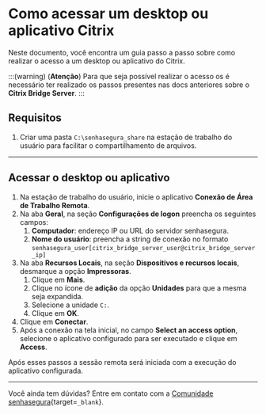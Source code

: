 # Como acessar um desktop ou aplicativo Citrix

Neste documento, você encontra um guia passo a passo sobre como realizar o acesso a um desktop ou aplicativo do Citrix.

:::(warning) (**Atenção**)
Para que seja possível realizar o acesso os é necessário ter realizado os passos presentes nas docs anteriores sobre o **Citrix Bridge Server**.
:::

## Requisitos

1. Criar uma pasta `C:\senhasegura_share` na estação de trabalho do usuário para facilitar o compartilhamento de arquivos.

---
## Acessar o desktop ou aplicativo

1. Na estação de trabalho do usuário, inicie o aplicativo **Conexão de Área de Trabalho Remota**.
2. Na aba **Geral**, na seção **Configurações de logon** preencha os seguintes campos:
    1. **Computador**: endereço IP ou URL do servidor senhasegura.
    2. **Nome do usuário**: preencha a string de conexão no formato   `senhasegura_user[citrix_bridge_server_user@citrix_bridge_server_ip]`
3. Na aba **Recursos Locais**, na seção **Dispositivos e recursos locais**, desmarque a opção **Impressoras**.
    1. Clique em **Mais**. 
    2. Clique no ícone de **adição** da opção **Unidades** para que a mesma seja expandida.
    3. Selecione a unidade `C:`.
    4. Clique em **OK**.
4. Clique em **Conectar**.
5. Após a conexão na tela inicial, no campo **Select an access option**, selecione o aplicativo configurado para ser executado e clique em **Access**.


Após esses passos a sessão remota será iniciada com a execução do aplicativo configurada.

---
Você ainda tem dúvidas? Entre em contato com a [Comunidade senhasegura](https://community.senhasegura.io/){target=`_blank`}.